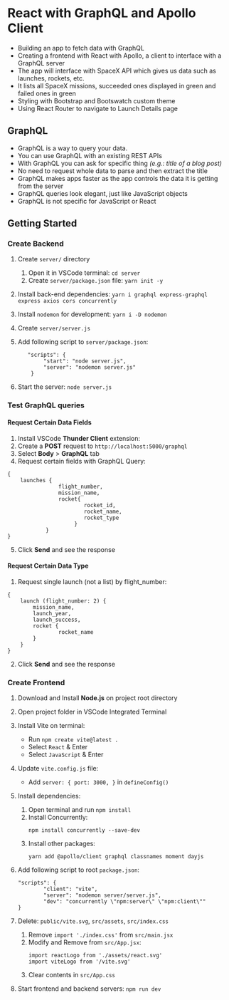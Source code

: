 # React with GraphQL and Apollo Client
- Building an app to fetch data with GraphQL
- Creating a frontend with React with Apollo, a client to interface with a GraphQL server
- The app will interface with SpaceX API which gives us data such as launches, rockets, etc.
- It lists all SpaceX missions, succeeded ones displayed in green and failed ones in green
- Styling with Bootstrap and Bootswatch custom theme
- Using React Router to navigate to Launch Details page

## GraphQL
- GraphQL is a way to query your data.
- You can use GraphQL with an existing REST APIs
- With GraphQL you can ask for specific thing *(e.g.: title of a blog post)*
- No need to request whole data to parse and then extract the title 
- GraphQL makes apps faster as the app controls the data it is getting from the server
- GraphQL queries look elegant, just like JavaScript objects
- GraphQL is not specific for JavaScript or React


## Getting Started

### Create Backend

1. Create `server/` directory
    1. Open it in VSCode terminal: `cd server`
    2. Create `server/package.json` file: `yarn init -y`

2. Install back-end dependencies: `yarn i graphql express-graphql express axios cors concurrently`
3. Install `nodemon` for development: `yarn i -D nodemon`
4. Create `server/server.js`
5. Add following script to `server/package.json`:
    ```
       "scripts": {
            "start": "node server.js",
            "server": "nodemon server.js"
        }
    ```
6. Start the server: `node server.js`


### Test GraphQL queries

#### Request Certain Data Fields
1. Install VSCode **Thunder Client** extension:
2. Create a **POST** request to `http://localhost:5000/graphql`
3. Select **Body** > **GraphQL** tab
4. Request certain fields with GraphQL Query:
        
```
{
    launches {
                flight_number,
                mission_name,
                rocket{
                        rocket_id,
                        rocket_name,
                        rocket_type 
                     }
            }
}
```
5. Click **Send** and see the response   


#### Request Certain Data Type
1. Request single launch (not a list) by flight_number:
```
{ 
    launch (flight_number: 2) {
        mission_name,
        launch_year,
        launch_success,
        rocket {
                rocket_name
        }
    }
}
```

2. Click **Send** and see the response  


### Create Frontend

1. Download and Install **Node.js** on project root directory
2. Open project folder in VSCode Integrated Terminal
3. Install Vite on terminal:
    - Run `npm create vite@latest .`
    - Select `React` & Enter
    - Select `JavaScript` & Enter

4. Update `vite.config.js` file:
    - Add `server: { port: 3000, }` in `defineConfig()`

5. Install dependencies:
    1. Open terminal and run `npm install`
    2. Install Concurrently: 
        ```
        npm install concurrently --save-dev
        ```
    3. Install other packages:
        ```
        yarn add @apollo/client graphql classnames moment dayjs   
        ```
6. Add following script to root `package.json`:
    ```
    "scripts": {
            "client": "vite",                      
            "server": "nodemon server/server.js",
            "dev": "concurrently \"npm:server\" \"npm:client\""
    }
    ```

7. Delete: `public/vite.svg`, `src/assets`, `src/index.css`
    1. Remove `import './index.css'` from `src/main.jsx`
    2. Modify and Remove from `src/App.jsx`:
        ```
        import reactLogo from './assets/react.svg'
        import viteLogo from '/vite.svg'
        ```
    3. Clear contents in `src/App.css`

8. Start frontend and backend servers: `npm run dev`